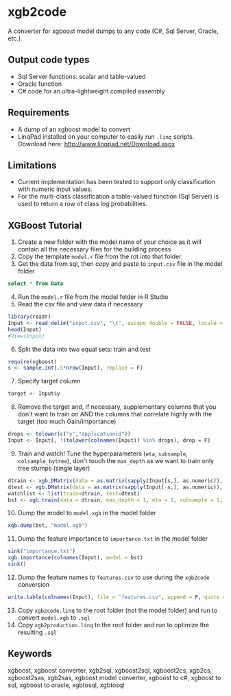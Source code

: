 # xgb2code
A converter for xgboost model dumps to any code (C#, Sql Server, Oracle, etc.) 

## Output code types
* Sql Server functions: scalar and table-valued
* Oracle function
* C# code for an ultra-lightweight compiled assembly

## Requirements
* A dump of an xgboost model to convert
* LinqPad installed on your computer to easily run `.linq` scripts. Download here: http://www.linqpad.net/Download.aspx

## Limitations
* Current implementation has been tested to support only classification with numeric input values. 
* For the multi-class classification a table-valued function (Sql Server) is used to return a row of class log probabilities.

## XGBoost Tutorial

1. Create a new folder with the model name of your choice as it will contain all the necessary files for the building process
2. Copy the template `model.r` file from the rot into that folder
3. Get the data from sql, then copy and paste to `input.csv` file in the model folder
``` sql
select * from Data
```
4. Run the `model.r` file from the model folder in R Studio
5. Read the csv file and view data if necessary
``` R
library(readr)
Input <- read_delim("input.csv", "\t", escape_double = FALSE, locale = locale(decimal_mark = "."), na = "NULL", trim_ws = TRUE)
head(Input)
#View(Input)
```
6. Split the data into two equal sets: train and test
``` R
require(xgboost)
s <- sample.int(.5*nrow(Input), replace = F)
```
7. Specify target column
``` R
target <- Input$y
```
8. Remove the target and, if necessary, supplementary columns that you don't want to train on AND the columns that correlate highly with the target (too much Gain/importance)
``` R
drops <- tolower(c("y","applicationid"))
Input <- Input[, !(tolower(colnames(Input)) %in% drops), drop = F]
```
9. Train and watch! Tune the hyperparameters (`eta`, `subsample`, `colsample_bytree`), don't touch the `max_depth` as we want to train only tree stumps (single layer)
``` R
dtrain <- xgb.DMatrix(data = as.matrix(sapply(Input[s,], as.numeric)), label=target[s])
dtest <- xgb.DMatrix(data = as.matrix(sapply(Input[-s,], as.numeric)), label=target[-s])
watchlist <- list(train=dtrain, test=dtest)
bst <- xgb.train(data = dtrain, max_depth = 1, eta = 1, subsample = 1, colsample_bytree = 1, nthread = 16, nrounds = 60, objective = "binary:logitraw", missing = NA, watchlist=watchlist)
```
10. Dump the model to `model.xgb` in the model folder
``` R
xgb.dump(bst, "model.xgb")
```
11. Dump the feature importance to `importance.txt` in the model folder
``` R
sink("importance.txt")
xgb.importance(colnames(Input), model = bst) 
sink()
```
12. Dump the feature names to `features.csv` to use during the `xgb2code` conversion
``` R
write.table(colnames(Input), file = "features.csv", append = F, quote = F, eol = "\t", row.names = F, col.names = T)
```
13. Copy `xgb2code.linq` to the root folder (not the model folder) and run to convert `model.xgb` to `.sql`
14. Copy `xgb2production.linq` to the root folder and run to optimize the resulting `.sql`

## Keywords

xgboost, xgboost converter, xgb2sql, xgboost2sql, xgboost2cs, xgb2cs, xgboost2sas, xgb2sas, xgboost model converter, xgboost to c#, xgboost to sql, xgboost to oracle, xgbtosql, xgbtosql
